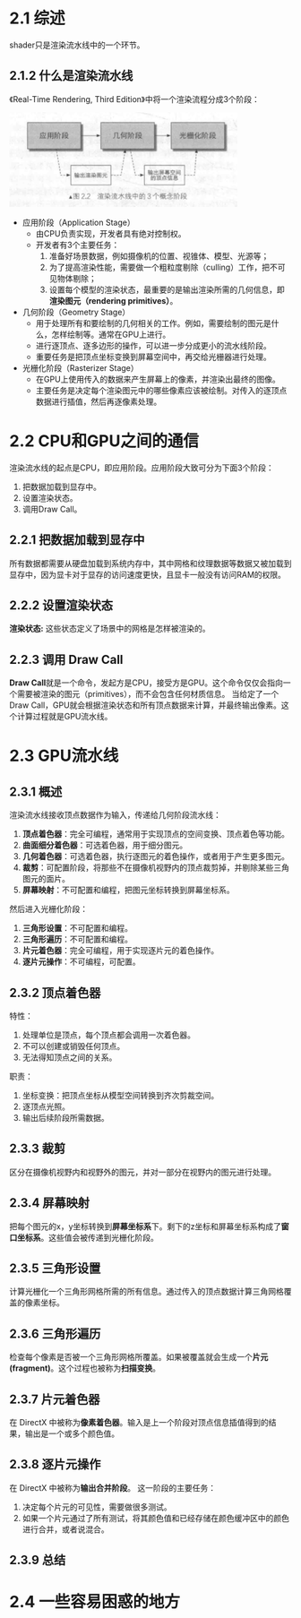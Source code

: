 # 2.1 综述

shader只是渲染流水线中的一个环节。

## 2.1.2 什么是渲染流水线

《Real-Time Rendering, Third Edition》中将一个渲染流程分成3个阶段：

![](3Stage.png)
- 应用阶段（Application Stage）
  - 由CPU负责实现，开发者具有绝对控制权。
  - 开发者有3个主要任务：
    1. 准备好场景数据，例如摄像机的位置、视锥体、模型、光源等；
    2. 为了提高渲染性能，需要做一个粗粒度剔除（culling）工作，把不可见物体剔除；
    3. 设置每个模型的渲染状态，最重要的是输出渲染所需的几何信息，即**渲染图元（rendering primitives）**。
- 几何阶段（Geometry Stage）
    - 用于处理所有和要绘制的几何相关的工作。例如，需要绘制的图元是什么，怎样绘制等。通常在GPU上进行。
    - 进行逐顶点、逐多边形的操作，可以进一步分成更小的流水线阶段。
    - 重要任务是把顶点坐标变换到屏幕空间中，再交给光栅器进行处理。
- 光栅化阶段（Rasterizer Stage）
    - 在GPU上使用传入的数据来产生屏幕上的像素，并渲染出最终的图像。
    - 主要任务是决定每个渲染图元中的哪些像素应该被绘制。对传入的逐顶点数据进行插值，然后再逐像素处理。

# 2.2 CPU和GPU之间的通信

渲染流水线的起点是CPU，即应用阶段。应用阶段大致可分为下面3个阶段：
1. 把数据加载到显存中。
2. 设置渲染状态。
3. 调用Draw Call。

## 2.2.1 把数据加载到显存中

所有数据都需要从硬盘加载到系统内存中，其中网格和纹理数据等数据又被加载到显存中，因为显卡对于显存的访问速度更快，且显卡一般没有访问RAM的权限。

## 2.2.2 设置渲染状态
**渲染状态:** 这些状态定义了场景中的网格是怎样被渲染的。

## 2.2.3 调用 Draw Call
**Draw Call**就是一个命令，发起方是CPU，接受方是GPU。这个命令仅仅会指向一个需要被渲染的图元（primitives），而不会包含任何材质信息。
当给定了一个Draw Call，GPU就会根据渲染状态和所有顶点数据来计算，并最终输出像素。这个计算过程就是GPU流水线。

# 2.3 GPU流水线

## 2.3.1 概述

渲染流水线接收顶点数据作为输入，传递给几何阶段流水线：
1. **顶点着色器**：完全可编程，通常用于实现顶点的空间变换、顶点着色等功能。
2. **曲面细分着色器**：可选着色器，用于细分图元。
3. **几何着色器**：可选着色器，执行逐图元的着色操作，或者用于产生更多图元。
4. **裁剪**：可配置阶段，将那些不在摄像机视野内的顶点裁剪掉，并剔除某些三角图元的面片。
5. **屏幕映射**：不可配置和编程，把图元坐标转换到屏幕坐标系。

然后进入光栅化阶段：
1. **三角形设置**：不可配置和编程。
2. **三角形遍历**：不可配置和编程。
3. **片元着色器**：完全可编程，用于实现逐片元的着色操作。
4. **逐片元操作**：不可编程，可配置。

## 2.3.2 顶点着色器

特性：
1. 处理单位是顶点，每个顶点都会调用一次着色器。
2. 不可以创建或销毁任何顶点。
3. 无法得知顶点之间的关系。

职责：
1. 坐标变换：把顶点坐标从模型空间转换到齐次剪裁空间。
2. 逐顶点光照。
3. 输出后续阶段所需数据。

## 2.3.3 裁剪

区分在摄像机视野内和视野外的图元，并对一部分在视野内的图元进行处理。

## 2.3.4 屏幕映射

把每个图元的x，y坐标转换到**屏幕坐标系**下。剩下的z坐标和屏幕坐标系构成了**窗口坐标系**。这些值会被传递到光栅化阶段。

## 2.3.5 三角形设置
计算光栅化一个三角形网格所需的所有信息。通过传入的顶点数据计算三角网格覆盖的像素坐标。

## 2.3.6 三角形遍历

检查每个像素是否被一个三角形网格所覆盖。如果被覆盖就会生成一个**片元(fragment)**。这个过程也被称为**扫描变换**。

## 2.3.7 片元着色器
在 DirectX 中被称为**像素着色器**。输入是上一个阶段对顶点信息插值得到的结果，输出是一个或多个颜色值。

## 2.3.8 逐片元操作
在 DirectX 中被称为**输出合并阶段**。
这一阶段的主要任务：
   1. 决定每个片元的可见性，需要做很多测试。
   2. 如果一个片元通过了所有测试，将其颜色值和已经存储在颜色缓冲区中的颜色进行合并，或者说混合。

## 2.3.9 总结

# 2.4 一些容易困惑的地方



